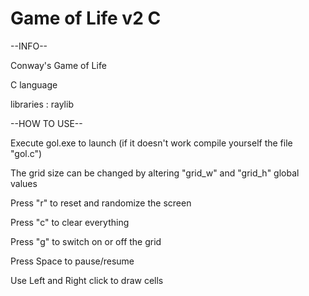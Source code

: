 # Game of Life v2 C


--INFO--

Conway's Game of Life

C language

libraries : raylib

--HOW TO USE--

Execute gol.exe to launch (if it doesn't work compile yourself the file "gol.c")

The grid size can be changed by altering "grid_w" and "grid_h" global values

Press "r" to reset and randomize the screen

Press "c" to clear everything

Press "g" to switch on or off the grid

Press Space to pause/resume

Use Left and Right click to draw cells
